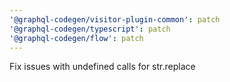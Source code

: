 ```yaml
---
'@graphql-codegen/visitor-plugin-common': patch
'@graphql-codegen/typescript': patch
'@graphql-codegen/flow': patch
---
```


Fix issues with undefined calls for str.replace
